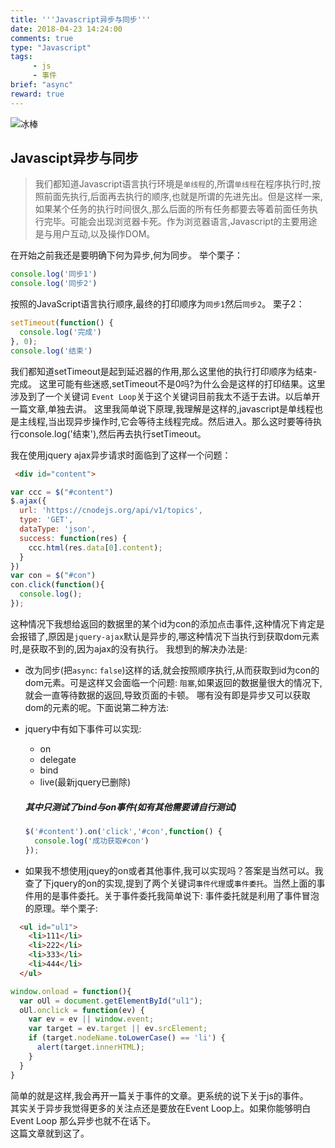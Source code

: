 ```yaml
---
title: '''Javascript异步与同步'''
date: 2018-04-23 14:24:00
comments: true
type: "Javascript"
tags:
     - js
     - 事件
brief: "async"
reward: true
---
```

![冰棒](https://qn.tyty.me/bing.jpg)
<!--more-->
## Javascipt异步与同步
  > 我们都知道Javascript语言执行环境是`单线程`的,所谓`单线程`在程序执行时,按照前面先执行,后面再去执行的顺序,也就是所谓的先进先出。但是这样一来,如果某个任务的执行时间很久,那么后面的所有任务都要去等着前面任务执行完毕。可能会出现浏览器卡死。作为浏览器语言,Javascript的主要用途是与用户互动,以及操作DOM。

  在开始之前我还是要明确下何为异步,何为同步。
  举个栗子：
  ```js
  console.log('同步1')
  console.log('同步2')
  ```
  按照的JavaScript语言执行顺序,最终的打印顺序为`同步1`然后`同步2`。
  栗子2：
  ```js
  setTimeout(function() {
    console.log('完成')
  }, 0);
  console.log('结束')
  ```
  我们都知道setTimeout是起到延迟器的作用,那么这里他的执行打印顺序为结束-完成。
  这里可能有些迷惑,setTimeout不是0吗?为什么会是这样的打印结果。这里涉及到了一个关键词
  `Event Loop`关于这个关键词目前我太不适于去讲。以后单开一篇文章,单独去讲。
  这里我简单说下原理,我理解是这样的,javascript是单线程也是主线程,当出现异步操作时,它会等待主线程完成。然后进入。那么这时要等待执行console.log('结束'),然后再去执行setTimeout。  

  我在使用jquery ajax异步请求时面临到了这样一个问题：  
  ```html
   <div id="content">
  ```
  ```js
  var ccc = $("#content")
  $.ajax({
    url: 'https://cnodejs.org/api/v1/topics',
    type: 'GET',
    dataType: 'json',
    success: function(res) {
      ccc.html(res.data[0].content);
    }
  })
  var con = $("#con")
  con.click(function(){
    console.log();
  });
  ```
  这种情况下我想给返回的数据里的某个id为con的添加点击事件,这种情况下肯定是会报错了,原因是`jquery-ajax`默认是异步的,哪这种情况下当执行到获取dom元素时,是获取不到的,因为ajax的没有执行。
  我想到的解决办法是:
  + 改为同步(把`async`: `false`)这样的话,就会按照顺序执行,从而获取到id为con的dom元素。可是这样又会面临一个问题: `阻塞`,如果返回的数据量很大的情况下,就会一直等待数据的返回,导致页面的卡顿。 哪有没有即是异步又可以获取dom的元素的呢。下面说第二种方法:

  +  jquery中有如下事件可以实现:
      - on
      - delegate
      - bind
      - live(最新jquery已删除)
      ##### 其中只测试了bind与on事件(如有其他需要请自行测试)  
      ```js
      $('#content').on('click','#con',function() {
        console.log('成功获取#con')
      });
      ```
  + 如果我不想使用jquey的on或者其他事件,我可以实现吗？答案是当然可以。我查了下jquery的on的实现,提到了两个关键词`事件代理`或`事件委托`。当然上面的事件用的是事件委托。关于事件委托我简单说下:
  事件委托就是利用了事件冒泡的原理。举个栗子:  

  ```html
    <ul id="ul1">
      <li>111</li>
      <li>222</li>
      <li>333</li>
      <li>444</li>
    </ul>
  ```

  ```js
  window.onload = function(){
    var oUl = document.getElementById("ul1");
    oUl.onclick = function(ev) {
      var ev = ev || window.event;
      var target = ev.target || ev.srcElement;
      if (target.nodeName.toLowerCase() == 'li') {
        alert(target.innerHTML);  
      }  
    }
  }
  ```

  简单的就是这样,我会再开一篇关于事件的文章。更系统的说下关于js的事件。  
  其实关于异步我觉得更多的关注点还是要放在Event Loop上。如果你能够明白Event Loop
  那么异步也就不在话下。  
  这篇文章就到这了。

